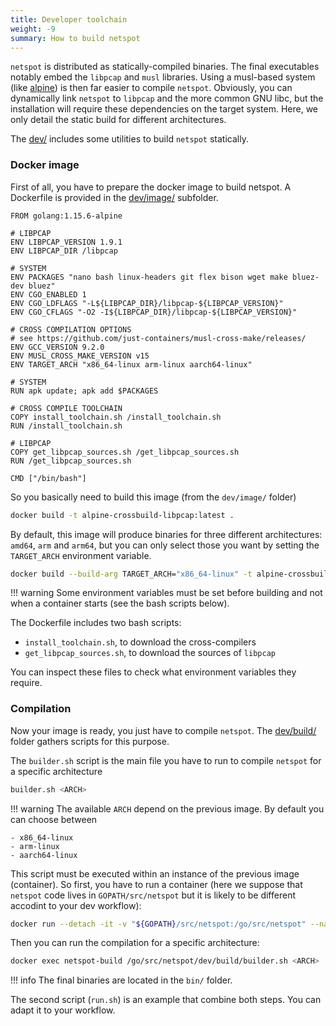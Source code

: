 ```yaml
---
title: Developer toolchain
weight: -9
summary: How to build netspot
---
```


`netspot` is distributed as statically-compiled binaries. The final executables
notably embed the `libpcap` and `musl` libraries.
Using a musl-based system (like [alpine](https://alpinelinux.org/))
is then far easier to compile `netspot`.
Obviously, you can dynamically link `netspot` to `libpcap` and the
more common GNU libc, but the installation will require these
dependencies on the target system. Here, we only detail the static
build for different architectures.

The [dev/](https://github.com/asiffer/netspot/tree/master/dev) includes
some utilities to build `netspot` statically.

### Docker image

First of all, you have to prepare the docker image to build netspot.
A Dockerfile is provided in the [dev/image/](https://github.com/asiffer/netspot/tree/master/dev/image)
subfolder.

```docker
FROM golang:1.15.6-alpine

# LIBPCAP
ENV LIBPCAP_VERSION 1.9.1
ENV LIBPCAP_DIR /libpcap

# SYSTEM
ENV PACKAGES "nano bash linux-headers git flex bison wget make bluez-dev bluez"
ENV CGO_ENABLED 1
ENV CGO_LDFLAGS "-L${LIBPCAP_DIR}/libpcap-${LIBPCAP_VERSION}"
ENV CGO_CFLAGS "-O2 -I${LIBPCAP_DIR}/libpcap-${LIBPCAP_VERSION}"

# CROSS COMPILATION OPTIONS
# see https://github.com/just-containers/musl-cross-make/releases/
ENV GCC_VERSION 9.2.0
ENV MUSL_CROSS_MAKE_VERSION v15
ENV TARGET_ARCH "x86_64-linux arm-linux aarch64-linux"

# SYSTEM
RUN apk update; apk add $PACKAGES

# CROSS COMPILE TOOLCHAIN
COPY install_toolchain.sh /install_toolchain.sh
RUN /install_toolchain.sh

# LIBPCAP
COPY get_libpcap_sources.sh /get_libpcap_sources.sh
RUN /get_libpcap_sources.sh

CMD ["/bin/bash"]
```

So you basically need to build this image (from the `dev/image/` folder)

```bash
docker build -t alpine-crossbuild-libpcap:latest .
```

By default, this image will produce binaries for three different architectures:
`amd64`, `arm` and `arm64`, but you can only select those you want
by setting the `TARGET_ARCH` environment variable.

```bash
docker build --build-arg TARGET_ARCH="x86_64-linux" -t alpine-crossbuild-libpcap:latest .
```

<!-- prettier-ignore -->
!!! warning
    Some environment variables must be set before building and not
    when a container starts (see the bash scripts below).

The Dockerfile includes two bash scripts:

- `install_toolchain.sh`, to download the cross-compilers
- `get_libpcap_sources.sh`, to download the sources of `libpcap`

You can inspect these files to check what environment variables
they require.

### Compilation

Now your image is ready, you just have to compile `netspot`.
The [dev/build/](https://github.com/asiffer/netspot/tree/master/dev/build)
folder gathers scripts for this purpose.

The `builder.sh` script is the main file you have to run to compile
`netspot` for a specific architecture

```bash
builder.sh <ARCH>
```

<!-- prettier-ignore -->
!!! warning
    The available `ARCH` depend on the previous image.
    By default you can choose between

    - x86_64-linux
    - arm-linux
    - aarch64-linux

This script must be executed within an instance of the previous image
(container). So first, you have to run a container (here we suppose that `netspot` code
lives in `GOPATH/src/netspot` but it is likely to be different accodint to your
dev workflow):

```bash
docker run --detach -it -v "${GOPATH}/src/netspot:/go/src/netspot" --name netspot-build alpine-crossbuild-libpcap:latest
```

Then you can run the compilation for a specific architecture:

```bash
docker exec netspot-build /go/src/netspot/dev/build/builder.sh <ARCH>
```

<!-- prettier-ignore -->
!!! info
    The final binaries are located in the `bin/` folder.

The second script (`run.sh`) is an example that combine both steps.
You can adapt it to your workflow.
